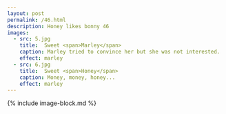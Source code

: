 ```yaml
---
layout: post
permalink: /46.html
description: Honey likes bonny 46 
images:
  - src: 5.jpg
    title:  Sweet <span>Marley</span>
    caption: Marley tried to convince her but she was not interested. 
    effect: marley
  - src: 6.jpg
    title:  Sweet <span>Honey</span>
    caption: Money, money, honey... 
    effect: marley 
---
```


{% include image-block.md %}
